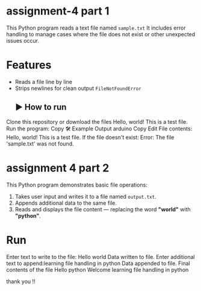 # assignment-4 part 1 
This Python program reads a text file named `sample.txt` 
It includes error handling to manage cases where the file does not exist or other unexpected issues occur.
# Features
- Reads a file line by line
- Strips newlines for clean output
  `FileNotFoundError` 
  ## ▶️ How to run 
 Clone this repository or download the files
Hello, world!
This is a test file.
Run the program:
Copy
🛠️ Example Output
arduino
Copy
Edit
File contents:
Hello, world!
This is a test file.
If the file doesn't exist:
Error: The file 'sample.txt' was not found.

# assignment 4 part 2
This Python program demonstrates basic file operations:
1. Takes user input and writes it to a file named `output.txt`.
2. Appends additional data to the same file.
3. Reads and displays the file content — replacing the word **"world"** with **"python"**.
# Run
Enter text to write to the file: Hello world
Data written to file.
Enter additional text to append:learning file handling in python
Data appended to file.
Final contents of the file 
Hello python
Welcome 
learning file handling in python

thank you !!




